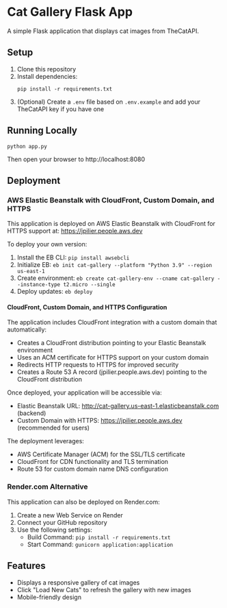 # Cat Gallery Flask App

A simple Flask application that displays cat images from TheCatAPI.

## Setup

1. Clone this repository
2. Install dependencies:
   ```
   pip install -r requirements.txt
   ```
3. (Optional) Create a `.env` file based on `.env.example` and add your TheCatAPI key if you have one

## Running Locally

```
python app.py
```

Then open your browser to http://localhost:8080

## Deployment

### AWS Elastic Beanstalk with CloudFront, Custom Domain, and HTTPS
This application is deployed on AWS Elastic Beanstalk with CloudFront for HTTPS support at:
https://jpilier.people.aws.dev

To deploy your own version:
1. Install the EB CLI: `pip install awsebcli`
2. Initialize EB: `eb init cat-gallery --platform "Python 3.9" --region us-east-1`
3. Create environment: `eb create cat-gallery-env --cname cat-gallery --instance-type t2.micro --single`
4. Deploy updates: `eb deploy`

#### CloudFront, Custom Domain, and HTTPS Configuration
The application includes CloudFront integration with a custom domain that automatically:
- Creates a CloudFront distribution pointing to your Elastic Beanstalk environment
- Uses an ACM certificate for HTTPS support on your custom domain
- Redirects HTTP requests to HTTPS for improved security
- Creates a Route 53 A record (jpilier.people.aws.dev) pointing to the CloudFront distribution

Once deployed, your application will be accessible via:
- Elastic Beanstalk URL: http://cat-gallery.us-east-1.elasticbeanstalk.com (backend)
- Custom Domain with HTTPS: https://jpilier.people.aws.dev (recommended for users)

The deployment leverages:
- AWS Certificate Manager (ACM) for the SSL/TLS certificate
- CloudFront for CDN functionality and TLS termination
- Route 53 for custom domain name DNS configuration

### Render.com Alternative
This application can also be deployed on Render.com:

1. Create a new Web Service on Render
2. Connect your GitHub repository
3. Use the following settings:
   - Build Command: `pip install -r requirements.txt`
   - Start Command: `gunicorn application:application`

## Features

- Displays a responsive gallery of cat images
- Click "Load New Cats" to refresh the gallery with new images
- Mobile-friendly design
